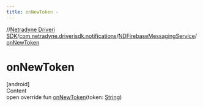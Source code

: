 ```yaml
---
title: onNewToken -
---
```

//[Netradyne Driveri SDK](../../index.md)/[com.netradyne.driverisdk.notifications](../index.md)/[NDFirebaseMessagingService](index.md)/[onNewToken](on-new-token.md)



# onNewToken  
[android]  
Content  
open override fun [onNewToken](on-new-token.md)(token: [String](https://kotlinlang.org/api/latest/jvm/stdlib/kotlin/-string/index.html))  




